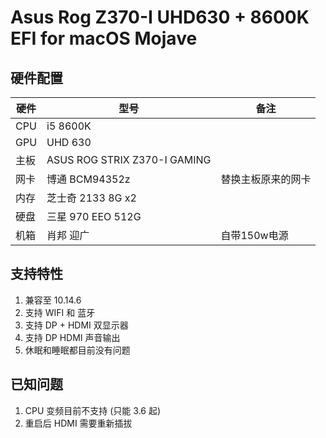 # Asus Rog Z370-I UHD630 + 8600K EFI for macOS Mojave

##  硬件配置

| 硬件  | 型号                           | 备注        |
|-----|------------------------------|-----------|
| CPU | i5 8600K                      |           |
| GPU | UHD 630                       |           |
| 主板  | ASUS ROG STRIX Z370-I GAMING |           |
| 网卡  | 博通 BCM94352z                | 替换主板原来的网卡 |
| 内存  | 芝士奇 2133 8G x2              |           |
| 硬盘  | 三星 970 EEO 512G             |           |
| 机箱  | 肖邦 迎广                     | 自带150w电源  |

## 支持特性

1. 兼容至 10.14.6
2. 支持 WIFI 和 蓝牙
3. 支持 DP + HDMI 双显示器
4. 支持 DP HDMI 声音输出
5. 休眠和睡眠都目前没有问题

## 已知问题

1. CPU 变频目前不支持 (只能 3.6 起)
2. 重启后 HDMI 需要重新插拔